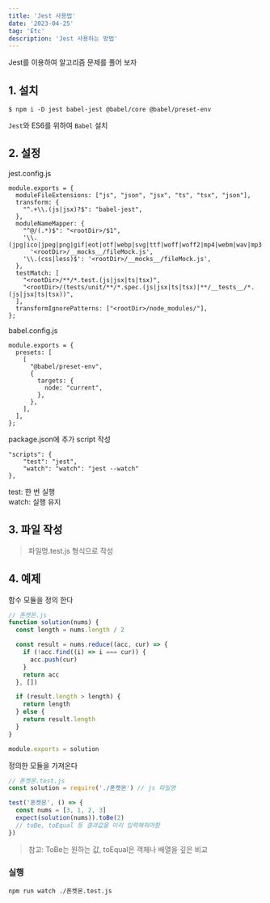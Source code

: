 ```yaml
---
title: 'Jest 사용법'
date: '2023-04-25'
tag: 'Etc'
description: 'Jest 사용하는 방법'
---
```


Jest를 이용하여 알고리즘 문제를 풀어 보자

## 1. 설치

```
$ npm i -D jest babel-jest @babel/core @babel/preset-env
```

`Jest`와 ES6를 위하여 `Babel` 설치

## 2. 설정

jest.config.js

```
module.exports = {
  moduleFileExtensions: ["js", "json", "jsx", "ts", "tsx", "json"],
  transform: {
    "^.+\\.(js|jsx)?$": "babel-jest",
  },
  moduleNameMapper: {
    "^@/(.*)$": "<rootDir>/$1",
    '\\.(jpg|ico|jpeg|png|gif|eot|otf|webp|svg|ttf|woff|woff2|mp4|webm|wav|mp3|m4a|aac|oga)$':
      '<rootDir>/__mocks__/fileMock.js',
    '\\.(css|less)$': '<rootDir>/__mocks__/fileMock.js',
  },
  testMatch: [
    "<rootDir>/**/*.test.(js|jsx|ts|tsx)",
    "<rootDir>/(tests/unit/**/*.spec.(js|jsx|ts|tsx)|**/__tests__/*.(js|jsx|ts|tsx))",
  ],
  transformIgnorePatterns: ["<rootDir>/node_modules/"],
};
```

babel.config.js

```
module.exports = {
  presets: [
    [
      "@babel/preset-env",
      {
        targets: {
          node: "current",
        },
      },
    ],
  ],
};
```

package.json에 추가 script 작성

```
"scripts": {
    "test": "jest",
    "watch": "watch": "jest --watch"
},
```

test: 한 번 실행  
watch: 실행 유지

## 3. 파일 작성

> 파일명.test.js 형식으로 작성

## 4. 예제

함수 모듈을 정의 한다

```js
// 폰켓몬.js
function solution(nums) {
  const length = nums.length / 2

  const result = nums.reduce((acc, cur) => {
    if (!acc.find((i) => i === cur)) {
      acc.push(cur)
    }
    return acc
  }, [])

  if (result.length > length) {
    return length
  } else {
    return result.length
  }
}

module.exports = solution
```

정의한 모듈을 가져온다

```js
// 폰켓몬.test.js
const solution = require('./폰켓몬') // js 파일명

test('폰켓몬', () => {
  const nums = [3, 1, 2, 3]
  expect(solution(nums)).toBe(2)
  // toBe, toEqual 등 결과값을 미리 입력해줘야함
})
```

> 참고: ToBe는 원하는 값, toEqual은 객체나 배열을 깊은 비교

### 실행

```
npm run watch ./폰켓몬.test.js
```
